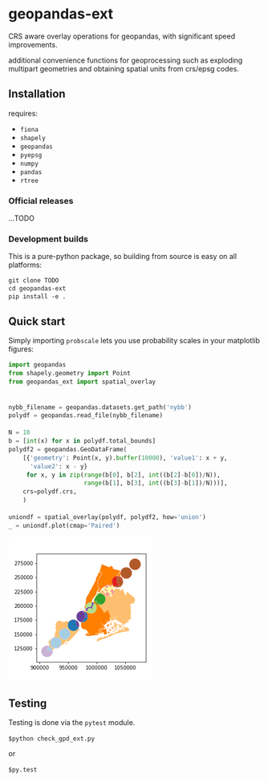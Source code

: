 # geopandas-ext
CRS aware overlay operations for geopandas, with significant speed improvements.

additional convenience functions for geoprocessing such as exploding multipart geometries and obtaining spatial units from crs/epsg codes.

## Installation
requires:

- `fiona`
- `shapely`
- `geopandas`
- `pyepsg`
- `numpy`
- `pandas`
- `rtree`

### Official releases

...TODO

### Development builds

This is a pure-python package, so building from source is easy on all platforms:

```
git clone TODO
cd geopandas-ext
pip install -e .
```

## Quick start

Simply importing `probscale` lets you use probability scales in your matplotlib figures:

```python
import geopandas
from shapely.geometry import Point
from geopandas_ext import spatial_overlay


nybb_filename = geopandas.datasets.get_path('nybb')
polydf = geopandas.read_file(nybb_filename)

N = 10
b = [int(x) for x in polydf.total_bounds]
polydf2 = geopandas.GeoDataFrame(
    [{'geometry': Point(x, y).buffer(10000), 'value1': x + y,
      'value2': x - y}
     for x, y in zip(range(b[0], b[2], int((b[2]-b[0])/N)),
                     range(b[1], b[3], int((b[3]-b[1])/N)))],
    crs=polydf.crs,
    )

uniondf = spatial_overlay(polydf, polydf2, how='union')
_ = uniondf.plot(cmap='Paired')

```

![Alt text](docs/img/example.png "Example Spatial Overlay")

## Testing

Testing is done via the `pytest` module.

`$python check_gpd_ext.py`

or

`$py.test`
